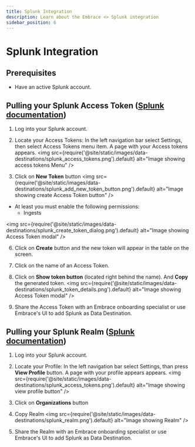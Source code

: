 ```yaml
---
title: Splunk Integration
description: Learn about the Embrace <> Splunk integration
sidebar_position: 6
---
```


# Splunk Integration

## Prerequisites

- Have an active Splunk account.

## Pulling your Splunk Access Token ([Splunk documentation](https://help.splunk.com/en/splunk-observability-cloud/administer/authentication-and-security/authentication-tokens/org-access-tokens))

1. Log into your Splunk account.
2. Locate your Access Tokens:
In the left navigation bar select Settings, then select Access Tokens menu item. A page with your Access tokens appears.
<img src={require('@site/static/images/data-destinations/splunk_access_tokens.png').default} alt="Image showing access tokens Menu" />

3. Click on **New Token** button
<img src={require('@site/static/images/data-destinations/splunk_add_new_token_button.png').default} alt="Image showing create Access Token button" />

  - At least you must enable the following permissions:
    - Ingests

  <img src={require('@site/static/images/data-destinations/splunk_create_token_dialog.png').default} alt="Image showing Access Token modal" />

6. Click on **Create** button and the new token will appear in the table on the screen.
7. Click on the name of an Access Token.
8. Click on **Show token button** (located right behind the name). And **Copy** the generated token.
<img src={require('@site/static/images/data-destinations/splunk_token_details.png').default} alt="Image showing Access Token modal" />

8. Share the Access Token with an Embrace onboarding specialist or use Embrace's UI to add Splunk as Data Destination.

## Pulling your Splunk Realm ([Splunk documentation](https://dev.splunk.com/observability/docs/realms_in_endpoints/))

1. Log into your Splunk account.
2. Locate your Profile:
In the left navigation bar select Settings, than press **View Profile** button. A page with your profile appears appears.
<img src={require('@site/static/images/data-destinations/splunk_access_tokens.png').default} alt="Image showing view profile button" />

3. Click on **Organizations** button
4. Copy Realm
<img src={require('@site/static/images/data-destinations/splunk_realm.png').default} alt="Image showing Realm" />

5. Share the Realm with an Embrace onboarding specialist or use Embrace's UI to add Splunk as Data Destination.
